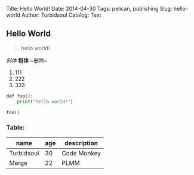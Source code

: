 Title: Hello World!
Date: 2014-04-30
Tags: pelican, publishing
Slug: hello-world
Author: Turbidsoul
Catalog: Test


## Hello World ##

> hello world!

_斜体_  **粗体**  ~删除~

1. 111
2. 222
3. 333

```python
def foo():
    print("Hello world!")

foo()
```

### Table: ###

|    name    | age | description |
|------------|-----|-------------|
| Turbidsoul |  30 | Code Monkey |
| Merge      |  22 | PLMM        |
